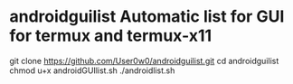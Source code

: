 # androidguilist                                                          Automatic list for GUI for termux and termux-x11
git clone https://github.com/User0w0/androidguilist.git
cd androidguilist
chmod u+x androidGUIlist.sh
./androidlist.sh
